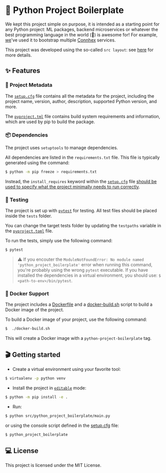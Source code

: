 # 🐍 Python Project Boilerplate

We kept this project simple on purpose, it is intended as a starting point for any Python project: ML packages, backend microservices or whatever the best programming language in the world (🐍) is awesome for! For example, [we](https://www.compiuta.com)'ve used it to bootstrap multiple [Connhex](https://www.connhex.com) services.

This project was developed using the so-called `src layout`: see [here](https://packaging.python.org/en/latest/discussions/src-layout-vs-flat-layout/) for more details.

## ✨ Features

### 📃 Project Metadata

The [`setup.cfg`](./setup.cfg) file contains all the metadata for the project, including the project name, version, author, description, supported Python version, and more.

The [`pyproject.tml`](./pyproject.toml) file contains build system requirements and information, which are used by pip to build the package.

### 📦 Dependencies

The project uses `setuptools` to manage dependencies.

All dependencies are listed in the `requirements.txt` file. This file is typically generated using the command:

```bash
$ python -m pip freeze > requirements.txt
```

Instead, the `install_requires` keyword within the [`setup.cfg`](./setup.cfg) file [should be used to specify what the project minimally needs to run correctly](https://packaging.python.org/en/latest/discussions/install-requires-vs-requirements/#install-requires).

### 🧪 Testing

The project is set up with [`pytest`](https://docs.pytest.org/) for testing. All test files should be placed inside the `tests` folder.

You can change the target tests folder by updating the `testpaths` variable in the [`pyproject.toml`](./pyproject.toml) file.

To run the tests, simply use the following command:

```bash
$ pytest
```

> ⚠️ If you encouter the `ModuleNotFoundError: No module named 'python_project_boilerplate'` error when running this command, you're probably using the wrong `pytest` executable. If you have installed the dependencies in a virtual environment, you should use: `$ <path-to-env>/bin/pytest`.

### 🐳 Docker Support

The project includes a [Dockerfile](./Dockerfile) and a [docker-build.sh](./docker-build.sh) script to build a Docker image of the project.

To build a Docker image of your project, use the following command:

```bash
$  ./docker-build.sh
```

This will create a Docker image with a `python-project-boilerplate` tag.

## 🎬 Getting started

- Create a virtual environment using your favorite tool:

```bash
$ virtualenv -p python venv
```

- Install the project in [`editable`](https://setuptools.pypa.io/en/latest/userguide/development_mode.html) mode:

```bash
$ python -m pip install -e .
```

- Run:

```bash
$ python src/python_project_boilerplate/main.py
```

or using the console script defined in the [setup.cfg](./setup.cfg) file:

```bash
$ python_project_boilerplate
```

## 💻 License

This project is licensed under the MIT License.

